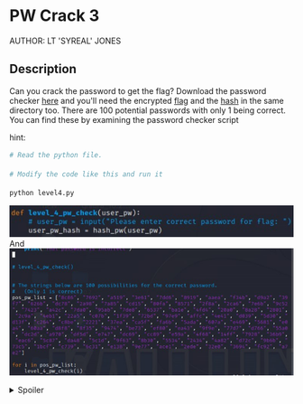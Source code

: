 # PW Crack 3
AUTHOR: LT 'SYREAL' JONES
## Description
Can you crack the password to get the flag?
Download the password checker [here](https://artifacts.picoctf.net/c/21/level4.py) and you'll need the encrypted [flag](https://artifacts.picoctf.net/c/21/level4.flag.txt.enc) and the [hash](https://artifacts.picoctf.net/c/21/level4.hash.bin) in the same directory too.
There are 100 potential passwords with only 1 being correct. You can find these by examining the password checker script

hint:
```bash
# Read the python file.

# Modify the code like this and run it

python level4.py
```
![alt text](./img1.jpg)
And
![alt text](./img2.jpg)
<details>
<summary>Spoiler</summary>

picoCTF{fl45h_5pr1ng1ng_d770d48c}

</details>
